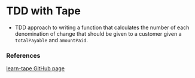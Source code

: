 # TDD with Tape

-   TDD approach to writing a function that calculates the number of each denomination of change that should be given to a customer given a `totalPayable` and `amountPaid`.

### References

[learn-tape GitHub page](https://github.com/dwyl/learn-tape)
